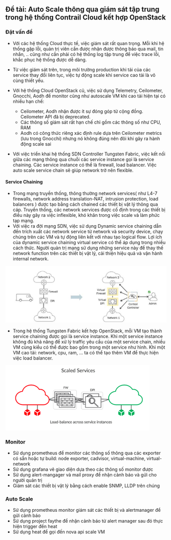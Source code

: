 ## Đề tài: Auto Scale thông qua giám sát tập trung trong hệ thống Contrail Cloud kết hợp OpenStack

### Đặt vấn đề

- Với các hệ thống Cloud thực tế, việc giám sát rất quan trọng. Mỗi khi hệ thống gặp lỗi, quản trị viên cần được nhận được thông báo qua mail, tin nhắn, .. cũng như cần phải có hệ thống log tập trung để việc trace lỗi, khắc phục hệ thống được dễ dàng.
- Từ việc giám sát trên, trong môi trường production khi tải của các service thay đổi liên tục, việc tự động scale khi service cao tải là vô cùng thiết yếu.
- Với hệ thống Cloud OpenStack cũ, việc sử dụng Telemetry, Ceilometer, Gnocchi, Aodh để monitor cũng như autoscale VM khi cao tải hiện tại có nhiều hạn chế:
  + Ceilometer, Aodh nhận được ít sự đóng góp từ cộng đồng. Ceilometer API đã bị deprecated.
  + Các thông số giám sát rất hạn chế chỉ gồm các thông số như CPU, RAM
  + Aodh có công thức riêng xác định rule dựa trên Ceilometer metrics (lưu trong Gnocchi) nhưng nó không đúng nên đôi khi gây ra hành động scale sai

- Với việc triển khai hệ thống SDN Controller Tungsten Fabric, việc kết nối giữa các mạng thông qua chuỗi các service instance gọi là service chaining. Các service instance có thể là firewall, load balancer. Việc auto scale service chain sẽ giúp network trở nên flexible.

#### Service Chaining

- Trong mạng truyền thống, thông thường network services( như L4-7 firewalls, network address translation-NAT, intrusion protection, load balancers ) được tạo bằng cách chained các thiết bị vật lý thông qua cáp. Truyền thống, các network services được cố định trong các thiết bị điều này gây ra việc inflexible, khó khăn trong việc scale và làm phức tạp mạng.
- Với việc ra đời mạng SDN, việc sử dụng Dynamic service chaining dẫn đến trích xuất các network service từ network và security device, chạy chúng trên các VM và tự động liên kết với nhau tạo logical flow. Lợi ích của dynamic service chaining virtual service có thể áp dụng trong nhiều cách thức. Người quản trị mạng sử dụng những service này để thay thế network function trên các thiết bị vật lý, cải thiện hiệu quả và vận hành internal network. 

![sfc](images/sfc_case_0.png)

- Trong hệ thống Tungsten Fabric kết hợp OpenStack, mỗi VM tạo thành service chaining được gọi là service instance. Khi một service instance không đủ khả năng để xử lý traffic yêu cầu của một service chain, nhiều VM cùng kiểu có thể được bao gồm trong một service như hình. Khi một VM cao tải: network, cpu, ram, ... ta có thể tạo thêm VM để thực hiện việc load balancer.

![sfc scale](images/sfc_scale_0.png)

### Monitor

- Sử dụng prometheus để monitor các thông số thông qua các exporter có sẵn hoặc tự build: node exporter, cadvisor, virtual-machine, virtual-network
- Sử dụng grafana vẽ giao diện dựa theo các thông số monitor được
- Sử dụng alert-mangager và mail proxy để nhận cảnh báo và gửi cho người quản trị
- Giám sát các thiết bị vật lý bằng cách enable SNMP, LLDP trên chúng

### Auto Scale

- Sử dụng prometheus monitor giám sát các thiết bị và alertmanager để gửi cảnh báo
- Sử dụng project faythe để nhận cảnh báo từ alert manager sau đó thực hiện trigger đến heat
- Sử dụng heat để gọi đến nova api scale VM

